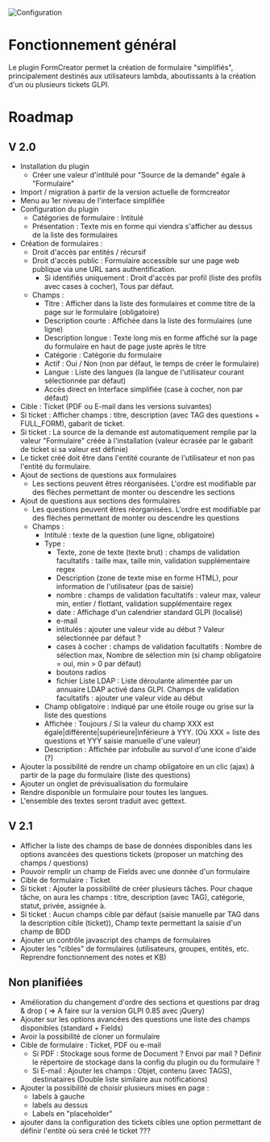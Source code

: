 ![Configuration](/screenshots.png "Configuration")

Fonctionnement général
======================

Le plugin FormCreator permet la création de formulaire "simplifiés", principalement destinés aux utilisateurs lambda, aboutissants à la création d'un ou plusieurs tickets GLPI.


Roadmap
=======

V 2.0
-----
- Installation du plugin
     - Créer une valeur d'intitulé pour "Source de la demande" égale à "Formulaire"
- Import / migration à partir de la version actuelle de formcreator
- Menu au 1er niveau de l'interface simplifiée
- Configuration du plugin
     - Catégories de formulaire : Intitulé
     - Présentation : Texte mis en forme qui viendra s'afficher au dessus de la liste des formulaires
- Création de formulaires :
     - Droit d'accès par entités / récursif
     - Droit d'accès public : Formulaire accessible sur une page web publique via une URL sans authentification.
         - Si identifiés uniquement : Droit d'accès par profil (liste des profils avec cases à cocher), Tous par défaut.
     - Champs :
         - Titre : Afficher dans la liste des formulaires et comme titre de la page sur le formulaire (obligatoire)
         - Description courte :  Affichée dans la liste des formulaires (une ligne)
         - Description longue : Texte long mis en forme affiché sur la page du formulaire en haut de page juste après le titre
         - Catégorie : Catégorie du formulaire
         - Actif : Oui / Non (non par défaut, le temps de créer le formulaire)
         - Langue : Liste des langues (la langue de l'utilisateur courant sélectionnée par défaut)
         - Accès direct en Interface simplifiée (case à cocher, non par défaut)
- Cible : Ticket (PDF ou E-mail dans les versions suivantes)
- Si ticket : Afficher champs : titre, description (avec TAG des questions + FULL_FORM), gabarit de ticket.
- Si ticket : La source de la demande est automatiquement remplie par la valeur "Formulaire" créée à l'installation (valeur écrasée par le gabarit de ticket si sa valeur est définie)
- Le ticket créé doit être dans l'entité courante de l'utilisateur et non pas l'entité du formulaire.
- Ajout de sections de questions aux formulaires
    - Les sections peuvent êtres réorganisées. L'ordre est modifiable par des flèches permettant de monter ou descendre les sections
- Ajout de questions aux sections des formulaires
    - Les questions peuvent êtres réorganisées. L'ordre est modifiable par des flèches permettant de monter ou descendre les questions
    - Champs :
        - Intitulé : texte de la question (une ligne, obligatoire)
        - Type :
            - Texte, zone de texte (texte brut) : champs de validation facultatifs : taille max, taille min, validation supplémentaire regex
            - Description (zone de texte mise en forme HTML), pour information de l'utilisateur (pas de saisie)
            - nombre : champs de validation facultatifs : valeur max, valeur min, entier / flottant, validation supplémentaire regex
            - date : Affichage d'un calendrier standard GLPI (localisé)
            - e-mail
            - intitulés : ajouter une valeur vide au début ? Valeur sélectionnée par défaut ?
            - cases à cocher : champs de validation facultatifs : Nombre de sélection max, Nombre de sélection min (si champ obligatoire = oui, min > 0 par défaut)
            - boutons radios
            - fichier
              Liste LDAP : Liste déroulante alimentée par un annuaire LDAP activé dans GLPI. Champs de validation facultatifs : ajouter une valeur vide au début
        - Champ obligatoire : indiqué par une étoile rouge ou grise sur la liste des questions
        - Affichée : Toujours / Si la valeur du champ XXX  est égale|différente|supérieure|inférieure à YYY. (Où XXX = liste des questions et YYY saisie manuelle d'une valeur)
        - Description : Affichée par infobulle au survol d'une icone d'aide (?)
- Ajouter la possibilité de rendre un champ obligatoire en un clic (ajax) à partir de la page du formulaire (liste des questions)
- Ajouter un onglet de prévisualisation du formulaire
- Rendre disponible un formulaire pour toutes les langues.
- L'ensemble des textes seront traduit avec gettext.


V 2.1
-----
- Afficher la liste des champs de base de données disponibles dans les options avancées des questions tickets (proposer un matching des champs / questions)
- Pouvoir remplir un champ de Fields avec une donnée d'un formulaire
- Cible de formulaire : Ticket
- Si ticket : Ajouter la possibilité de créer plusieurs tâches. Pour chaque tâche, on aura les champs : titre, description (avec TAG), catégorie, statut, privée, assignée à.
- Si ticket : Aucun  champs cible par défaut (saisie manuelle par TAG dans la description cible (ticket)), Champ texte permettant la saisie d'un champ de BDD
- Ajouter un contrôle javascript des champs de formulaires
- Ajouter les "cibles" de formulaires (utilisateurs, groupes, entités, etc. Reprendre fonctionnement des notes et KB)


Non planifiées
--------------
- Amélioration du changement d'ordre des sections et questions par drag & drop ( => A faire sur la version GLPI 0.85 avec jQuery)
- Ajouter sur les options avancées des questions une liste des champs disponibles (standard + Fields)
- Avoir la possibilité de cloner un formulaire
- Cible de formulaire : Ticket, PDF ou e-mail
    - Si PDF : Stockage sous forme de Document ? Envoi par mail ? Définir le répertoire de stockage dans la config du plugin ou du formulaire ?
    - Si E-mail : Ajouter les champs : Objet, contenu (avec TAGS), destinataires (Double liste similaire aux notifications)
- Ajouter la possibilité de choisir plusieurs mises en page :
    - labels à gauche
    - labels au dessus
    - Labels en "placeholder"
-  ajouter dans la configuration des tickets cibles une option permettant de définir l'entité où sera créé le ticket ???
